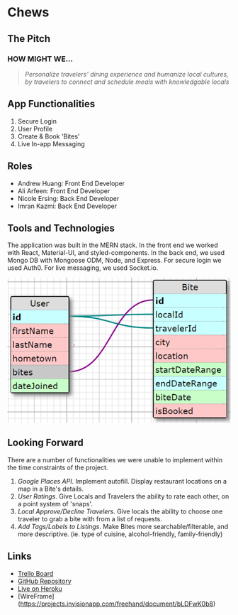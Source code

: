 # Chews

## The Pitch
### HOW MIGHT WE...

> *Personalize travelers' dining experience and humanize local cultures, by travelers to connect and schedule meals with knowledgable locals*

## App Functionalities
1. Secure Login 
2. User Profile
3. Create & Book 'Bites'
4. Live In-app Messaging

## Roles
* Andrew Huang: Front End Developer
* Ali Arfeen: Front End Developer
* Nicole Ersing: Back End Developer
* Imran Kazmi: Back End Developer

## Tools and Technologies
The application was built in the MERN stack. In the front end we worked with React, Material-UI, and styled-components. In the back end, we used Mongo DB with Mongoose ODM, Node, and Express. For secure login we used Auth0. For live messaging, we used Socket.io.

![entity relational diagram](resources/ERD-MVP0.1.png)


## Looking Forward
There are a number of functionalities we were unable to implement within the time constraints of the project.
1. _Google Places API_. Implement autofill. Display restaurant locations on a map in a Bite's details.
2. _User Ratings_. Give Locals and Travelers the ability to rate each other, on a point system of 'snaps'.
3. _Local Approve/Decline Travelers_. Give locals the ability to choose one traveler to grab a bite with from a list of requests.
4. _Add Tags/Labels to Listings_. Make Bites more searchable/filterable, and more descriptive. (ie. type of cuisine, alcohol-friendly, family-friendly)


## Links
* [Trello Board](https://trello.com/b/9010LArh/project-3)
* [GitHub Repository](https://github.com/youknowme786/Chews )
* [Live on Heroku](https://chewsapp.herokuapp.com)
* [WireFrame] (https://projects.invisionapp.com/freehand/document/bLDFwK0b8)